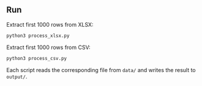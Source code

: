 ## Run

Extract first 1000 rows from XLSX:

```bash
python3 process_xlsx.py
```

Extract first 1000 rows from CSV:

```bash
python3 process_csv.py
```

Each script reads the corresponding file from `data/` and writes the result to `output/`.
